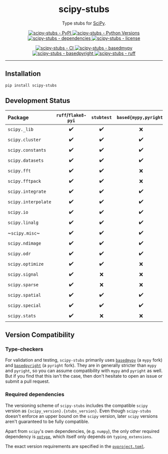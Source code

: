 <h1 align="center">scipy-stubs</h1>

<p align="center">
    Type stubs for <a href="https://github.com/scipy/scipy">SciPy</a>.
</p>

<p align="center">
    <a href="https://pypi.org/project/scipy-stubs/">
        <img
            alt="scipy-stubs - PyPI"
            src="https://img.shields.io/pypi/v/scipy-stubs?style=flat&color=olive"
        />
    </a>
    <a href="https://github.com/jorenham/scipy-stubs">
        <img
            alt="scipy-stubs - Python Versions"
            src="https://img.shields.io/pypi/pyversions/scipy-stubs?style=flat"
        />
    </a>
    <a href="https://github.com/jorenham/scipy-stubs">
        <img
            alt="scipy-stubs - dependencies"
            src="https://img.shields.io/librariesio/github/jorenham/scipy-stubs?style=flat&color=violet"
        />
    </a>
    <a href="https://github.com/jorenham/scipy-stubs">
        <img
            alt="scipy-stubs - license"
            src="https://img.shields.io/github/license/jorenham/scipy-stubs?style=flat"
        />
    </a>
</p>
<p align="center">
    <a href="https://github.com/jorenham/scipy-stubs/actions?query=workflow%3ACI">
        <img
            alt="scipy-stubs - CI"
            src="https://github.com/jorenham/scipy-stubs/workflows/CI/badge.svg"
        />
    </a>
    <!-- TODO -->
    <!-- <a href="https://github.com/pre-commit/pre-commit">
        <img
            alt="scipy-stubs - pre-commit"
            src="https://img.shields.io/badge/pre--commit-enabled-teal?logo=pre-commit"
        />
    </a> -->
    <a href="https://github.com/KotlinIsland/basedmypy">
        <img
            alt="scipy-stubs - basedmypy"
            src="https://img.shields.io/badge/basedmypy-checked-fd9002"
        />
    </a>
    <a href="https://detachhead.github.io/basedpyright">
        <img
            alt="scipy-stubs - basedpyright"
            src="https://img.shields.io/badge/basedpyright-checked-42b983"
        />
    </a>
    <a href="https://github.com/astral-sh/ruff">
        <img
            alt="scipy-stubs - ruff"
            src="https://img.shields.io/endpoint?url=https://raw.githubusercontent.com/astral-sh/ruff/main/assets/badge/v2.json"
        />
    </a>
</p>

---

## Installation

```shell
pip install scipy-stubs
```

## Development Status

| Package             | `ruff`/`flake8-pyi` | `stubtest`         | `based{mypy,pyright}` | completeness           |
| :------------------ | :-----------------: | :----------------: | :-------------------: | :--------------------: |
| `scipy._lib`        | :heavy_check_mark:  | :heavy_check_mark: | :x:                   | :first_quarter_moon:   |
| `scipy.cluster`     | :heavy_check_mark:  | :heavy_check_mark: | :heavy_check_mark:    | :full_moon:            |
| `scipy.constants`   | :heavy_check_mark:  | :heavy_check_mark: | :heavy_check_mark:    | :full_moon:            |
| `scipy.datasets`    | :heavy_check_mark:  | :heavy_check_mark: | :heavy_check_mark:    | :full_moon:            |
| `scipy.fft`         | :heavy_check_mark:  | :heavy_check_mark: | :x:                   | :waxing_crescent_moon: |
| `scipy.fftpack`     | :heavy_check_mark:  | :heavy_check_mark: | :x:                   | :waxing_crescent_moon: |
| `scipy.integrate`   | :heavy_check_mark:  | :heavy_check_mark: | :heavy_check_mark:    | :waxing_gibbous_moon:  |
| `scipy.interpolate` | :heavy_check_mark:  | :heavy_check_mark: | :heavy_check_mark:    | :first_quarter_moon:   |
| `scipy.io`          | :heavy_check_mark:  | :heavy_check_mark: | :heavy_check_mark:    | :full_moon:            |
| `scipy.linalg`      | :heavy_check_mark:  | :heavy_check_mark: | :heavy_check_mark:    | :waxing_gibbous_moon:  |
| ~`scipy.misc`~      | :heavy_check_mark:  | :heavy_check_mark: | :heavy_check_mark:    | :full_moon:            |
| `scipy.ndimage`     | :heavy_check_mark:  | :heavy_check_mark: | :heavy_check_mark:    | :full_moon:            |
| `scipy.odr`         | :heavy_check_mark:  | :heavy_check_mark: | :heavy_check_mark:    | :waxing_crescent_moon: |
| `scipy.optimize`    | :heavy_check_mark:  | :heavy_check_mark: | :x:                   | :first_quarter_moon:   |
| `scipy.signal`      | :heavy_check_mark:  | :x:                | :x:                   | :new_moon:             |
| `scipy.sparse`      | :heavy_check_mark:  | :x:                | :x:                   | :waxing_crescent_moon: |
| `scipy.spatial`     | :heavy_check_mark:  | :heavy_check_mark: | :heavy_check_mark:    | :waxing_gibbous_moon:  |
| `scipy.special`     | :heavy_check_mark:  | :heavy_check_mark: | :heavy_check_mark:    | :first_quarter_moon:   |
| `scipy.stats`       | :heavy_check_mark:  | :x:                | :x:                   | :first_quarter_moon:   |

## Version Compatibility

### Type-checkers

For validation and testing, `scipy-stubs` primarily uses [`basedmypy`](https://github.com/KotlinIsland/basedmypy) (a `mypy` fork)
and [`basedpyright`](https://github.com/DetachHead/basedpyright) (a `pyright` fork).
They are in generally stricter than `mypy` and `pyright`, so you can assume compatibility with `mypy` and `pyright` as well.
But if you find that this isn't the case, then don't hesitate to open an issue or submit a pull request.

### Required dependencies

The versioning scheme of `scipy-stubs` includes the compatible `scipy` version as `{scipy_version}.{stubs_version}`.
Even though `scipy-stubs` doesn't enforce an upper bound on the `scipy` version, later `scipy` versions aren't guaranteed to be
fully compatible.

Apart from `scipy`'s own dependencies, (e.g. `numpy`), the only other required dependency is
[`optype`](https://github.com/jorenham/optype), which itself only depends on `typing_extensions`.

The exact version requirements are specified in the [`pyproject.toml`](pyproject.toml).
